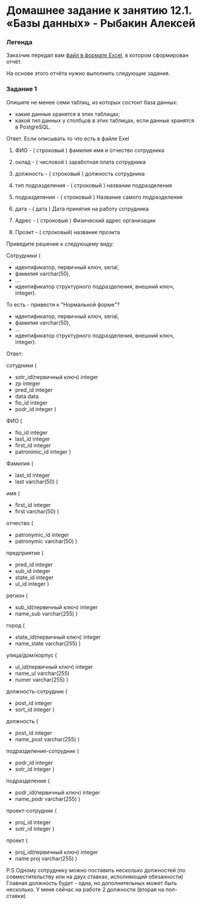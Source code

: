 # Домашнее задание к занятию 12.1. «Базы данных» - Рыбакин Алексей	

### Легенда

Заказчик передал вам [файл в формате Excel](https://github.com/netology-code/sdb-homeworks/blob/main/resources/hw-12-1.xlsx), в котором сформирован отчёт. 

На основе этого отчёта нужно выполнить следующие задания.

### Задание 1

Опишите не менее семи таблиц, из которых состоит база данных:

- какие данные хранятся в этих таблицах;
- какой тип данных у столбцов в этих таблицах, если данные хранятся в PostgreSQL.

Ответ. Если описывать то что есть в файле Exel

1. ФИО - ( строковый ) фамилия имя и отчество сотрудника 

2. оклад - ( числовой ) заработная плата сотрудника

3. должность - ( строковый ) должность сотрудника

4. тип подразделения - ( строковый ) названии подразделения

5. подразделения - ( строковый ) Название самого подразделения

6. дата - ( дата ) Дата принятия на работу сотрудника

7. Адрес - ( строковый ) Физический адрес организации

8. Проэкт - ( строковый) название проэкта 


Приведите решение к следующему виду:

Сотрудники (

- идентификатор, первичный ключ, serial,
- фамилия varchar(50),
- ...
- идентификатор структурного подразделения, внешний ключ, integer).

То есть - привести к "Нормальной форме"?

- идентификатор, первичный ключ, serial,
- фамилия varchar(50),
- ...
- идентификатор структурного подразделения, внешний ключ, integer).
 
Ответ:

сотудники (

- sotr_id(первичный ключ) integer
- zp integer
- pred_id integer 
- data data 
- fio_id integer 
- podr_id integer
)

ФИО (

- fio_id integer
- last_id integer
- first_id integer
- patronimic_id integer
)

Фамилия (

- last_id integer
- last varchar(50)
)

имя (

- first_id integer
- first varchar(50)
)

отчество (

- patronymic_id integer
- patronymic varchar(50)
)

предприятие (

- pred_id integer
- sub_id integer
- state_id integer
- ul_id integer
)

регион (

- sub_id(первичный ключ) integer
- name_sub varchar(255)
)

город (

- state_id(первичный ключ) integer
- name_state varchar(255)
)

улица/дом/корпус (

- ul_id(первичный ключ) integer
- name_ul varchar(255)
- numer varchar(255)
)

должность-сотрудник ( 
- post_id integer
- sort_id integer
)

должность (

- post_id integer
- name_post varchar(255)
)

подразделение-сотрудник (

- podr_id integer 
- sotr_id integer
)

подразделение (

- podr_id(первичный ключ) integer
- name_podr varchar(255)
)

проект-сотрудник (

- proj_id integer 
- sotr_id integer
)

проект (

- proj_id(первичный ключ) integer
- name proj varchar(255)
)

P.S  Одному сотруднику можно поставить несколько должностей (по совместительству или на двух ставках, исполняющий обязанности) Главная должность будет - одна, но дополнительных может быть несколько. У меня сейчас на работе 2 должности (вторая на пол-ставки)